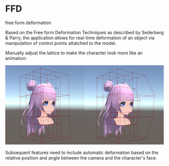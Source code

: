 # FFD

free form deformation

Based on the Free form Deformation Techniques as described by Sederberg & Parry, the application allows for real-time deformation of an object via manipulation of control points attatched to the model.

Manually adjust the lattice to make the character look more like an animation:

![](Pictures/FFD%E5%AF%B9%E6%AF%94%E5%9B%BE.png)

Subsequent features need to include automatic deformation based on the relative position and angle between the camera and the character's face.


